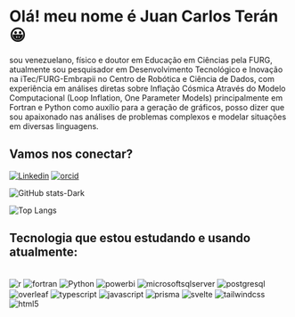 # Olá! meu nome é Juan Carlos Terán😀 
 sou venezuelano, físico e doutor em Educação em Ciências pela FURG, atualmente sou pesquisador em Desenvolvimento Tecnológico e Inovação na iTec/FURG-Embrapii no Centro de Robótica e Ciência de Dados, com experiência em análises diretas sobre Inflação Cósmica Através do Modelo Computacional (Loop Inflation, One Parameter Models) principalmente em Fortran e Python como auxílio para a geração de gráficos, posso dizer que sou apaixonado nas análises de problemas complexos e modelar situações em diversas linguagens. 

## Vamos nos conectar?

[![Linkedin](https://img.shields.io/badge/LinkedIn-0077B5?style=for-the-badge&logo=linkedin&logoColor=white)](https://www.linkedin.com/in/juan-teran-briceno-71556758/)
[![orcid](https://img.shields.io/badge/orcid-A6CE39?style=for-the-badge&logo=orcid&logoColor=white)](http://orcid.org/0000-0001-9384-2247)


![GitHub stats-Dark](https://github-readme-stats.vercel.app/api?username=juanfisicobr&show_icons=true&theme=dark)

![Top Langs](https://github-readme-stats-git-masterrstaa-rickstaa.vercel.app/api/top-langs/?username=juanfisicobr&layout=compact&bg_color=000&border_color=FFF&title_color=ffffff&text_color=FFF)
## Tecnologia que estou estudando e usando atualmente:

<div style="display: inline_block"><br/>
    <img align="center" alt="r" src ="https://img.shields.io/badge/r-276DC3?style=for-the-badge&logo=r&logoColor=white">
    <img align="center" alt="fortran" src ="https://img.shields.io/badge/fortran-734F96?style=for-the-badge&logo=fortran&logoColor=white">
    <img align="center" alt="Python" src ="https://img.shields.io/badge/Python-3776AB?style=for-the-badge&logo=python&logoColor=white">
     <img align="center" alt="powerbi" src ="https://img.shields.io/badge/power_bi-F2C811?style=for-the-badge&logo=powerbi&logoColor=white">
    <img align="center" alt="microsoftsqlserver" src ="https://img.shields.io/badge/sql_server-CC2927?style=for-the-badge&logo=microsoftsqlserver&logoColor=white">
    <img align="center" alt="postgresql" src ="https://img.shields.io/badge/postgresql-4169E1?style=for-the-badge&logo=postgresql&logoColor=white">
    <img align="center" alt="overleaf" src ="https://img.shields.io/badge/overleaf-47A141?style=for-the-badge&logo=overleaf&logoColor=white">
    <img align="center" alt="typescript" src ="https://img.shields.io/badge/typescript-3178C6?style=for-the-badge&logo=typescript&logoColor=white">
    <img align="center" alt="javascript" src ="https://img.shields.io/badge/javascript-F7DF1E?style=for-the-badge&logo=javascript&logoColor=white">
    <img align="center" alt="prisma" src ="https://img.shields.io/badge/prisma-2D3748?style=for-the-badge&logo=prisma&logoColor=white">
<img align="center" alt="svelte" src ="https://img.shields.io/badge/svelte-FF3E00?style=for-the-badge&logo=svelte&logoColor=white">
<img align="center" alt="tailwindcss" src ="https://img.shields.io/badge/tailwind_css-06B6D4?style=for-the-badge&logo=tailwindcss&logoColor=white">
<img align="center" alt="html5" src ="https://img.shields.io/badge/html5-E34F26?style=for-the-badge&logo=html5&logoColor=white">
</div><br/>

